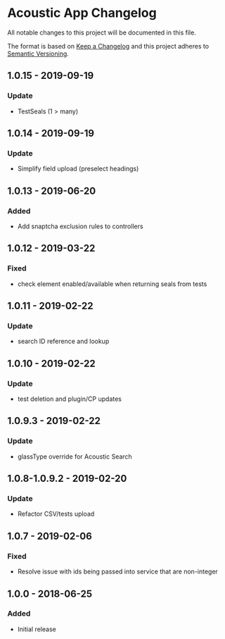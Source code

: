 # Acoustic App Changelog

All notable changes to this project will be documented in this file.

The format is based on [Keep a Changelog](http://keepachangelog.com/) and this project adheres to [Semantic Versioning](http://semver.org/).

## 1.0.15 - 2019-09-19
### Update
- TestSeals (1 > many)

## 1.0.14 - 2019-09-19
### Update
- Simplify field upload (preselect headings)

## 1.0.13 - 2019-06-20
### Added
- Add snaptcha exclusion rules to controllers

## 1.0.12 - 2019-03-22
### Fixed
- check element enabled/available when returning seals from tests

## 1.0.11 - 2019-02-22
### Update
- search ID reference and lookup

## 1.0.10 - 2019-02-22
### Update
- test deletion and plugin/CP updates

## 1.0.9.3 - 2019-02-22
### Update
- glassType override for Acoustic Search

## 1.0.8-1.0.9.2 - 2019-02-20
### Update
- Refactor CSV/tests upload

## 1.0.7 - 2019-02-06
### Fixed
- Resolve issue with ids being passed into service that are non-integer


## 1.0.0 - 2018-06-25
### Added
- Initial release
